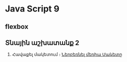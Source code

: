 # Java Script 9

## flexbox 








## Տնային աշխատանք 2

1. Հավաքել մակետում ։
<a href="./files/Prechu - Minimal Responsive Website Template For Free Download - cssauthor.com.psd" rel="nofollow" target="_blank" >Ներբեռնել մեդիա Մակետը</a>



